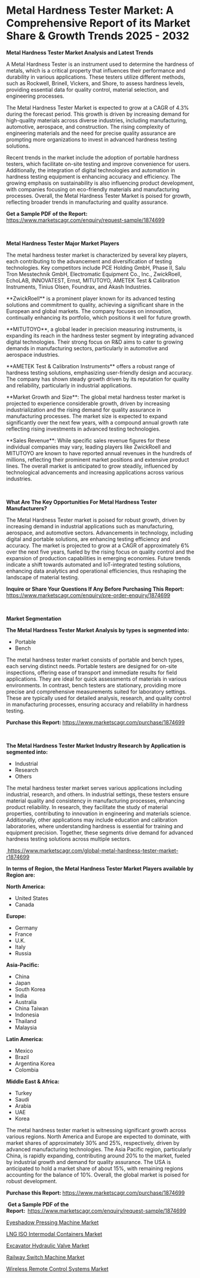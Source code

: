 <p><h1>Metal Hardness Tester Market: A Comprehensive Report of its Market Share & Growth Trends 2025 - 2032</h1></p><p><strong>Metal Hardness Tester Market Analysis and Latest Trends</strong></p>
<p><p>A Metal Hardness Tester is an instrument used to determine the hardness of metals, which is a critical property that influences their performance and durability in various applications. These testers utilize different methods, such as Rockwell, Brinell, Vickers, and Shore, to assess hardness levels, providing essential data for quality control, material selection, and engineering processes.</p><p>The Metal Hardness Tester Market is expected to grow at a CAGR of 4.3% during the forecast period. This growth is driven by increasing demand for high-quality materials across diverse industries, including manufacturing, automotive, aerospace, and construction. The rising complexity of engineering materials and the need for precise quality assurance are prompting more organizations to invest in advanced hardness testing solutions.</p><p>Recent trends in the market include the adoption of portable hardness testers, which facilitate on-site testing and improve convenience for users. Additionally, the integration of digital technologies and automation in hardness testing equipment is enhancing accuracy and efficiency. The growing emphasis on sustainability is also influencing product development, with companies focusing on eco-friendly materials and manufacturing processes. Overall, the Metal Hardness Tester Market is poised for growth, reflecting broader trends in manufacturing and quality assurance.</p></p>
<p><strong>Get a Sample PDF of the Report:&nbsp;</strong> <a href="https://www.marketscagr.com/enquiry/request-sample/1874699?utm_campaign=3509&utm_medium=2&utm_source=Github&utm_content=ia&utm_term=11042025&utm_id=metal-hardness-tester">https://www.marketscagr.com/enquiry/request-sample/1874699</a></p>
<p>&nbsp;</p>
<p><strong>Metal Hardness Tester Major Market Players</strong></p>
<p><p>The metal hardness tester market is characterized by several key players, each contributing to the advancement and diversification of testing technologies. Key competitors include PCE Holding GmbH, Phase II, Salu Tron Messtechnik GmbH, Electromatic Equipment Co., Inc., ZwickRoell, EchoLAB, INNOVATEST, Ernst, MITUTOYO, AMETEK Test & Calibration Instruments, Tinius Olsen, Foundrax, and Akash Industries.</p><p>**ZwickRoell** is a prominent player known for its advanced testing solutions and commitment to quality, achieving a significant share in the European and global markets. The company focuses on innovation, continually enhancing its portfolio, which positions it well for future growth.</p><p>**MITUTOYO**, a global leader in precision measuring instruments, is expanding its reach in the hardness tester segment by integrating advanced digital technologies. Their strong focus on R&D aims to cater to growing demands in manufacturing sectors, particularly in automotive and aerospace industries.</p><p>**AMETEK Test & Calibration Instruments** offers a robust range of hardness testing solutions, emphasizing user-friendly design and accuracy. The company has shown steady growth driven by its reputation for quality and reliability, particularly in industrial applications.</p><p>**Market Growth and Size**: The global metal hardness tester market is projected to experience considerable growth, driven by increasing industrialization and the rising demand for quality assurance in manufacturing processes. The market size is expected to expand significantly over the next few years, with a compound annual growth rate reflecting rising investments in advanced testing technologies.</p><p>**Sales Revenue**: While specific sales revenue figures for these individual companies may vary, leading players like ZwickRoell and MITUTOYO are known to have reported annual revenues in the hundreds of millions, reflecting their prominent market positions and extensive product lines. The overall market is anticipated to grow steadily, influenced by technological advancements and increasing applications across various industries.</p></p>
<p>&nbsp;</p>
<p><strong>What Are The Key Opportunities For Metal Hardness Tester Manufacturers?</strong></p>
<p><p>The Metal Hardness Tester market is poised for robust growth, driven by increasing demand in industrial applications such as manufacturing, aerospace, and automotive sectors. Advancements in technology, including digital and portable solutions, are enhancing testing efficiency and accuracy. The market is projected to grow at a CAGR of approximately 6% over the next five years, fueled by the rising focus on quality control and the expansion of production capabilities in emerging economies. Future trends indicate a shift towards automated and IoT-integrated testing solutions, enhancing data analytics and operational efficiencies, thus reshaping the landscape of material testing.</p></p>
<p><strong>Inquire or Share Your Questions If Any Before Purchasing This Report:</strong> <a href="https://www.marketscagr.com/enquiry/pre-order-enquiry/1874699?utm_campaign=3509&utm_medium=2&utm_source=Github&utm_content=ia&utm_term=11042025&utm_id=metal-hardness-tester">https://www.marketscagr.com/enquiry/pre-order-enquiry/1874699</a></p>
<p>&nbsp;</p>
<p><strong>Market Segmentation</strong></p>
<p><strong>The Metal Hardness Tester Market Analysis by types is segmented into:</strong></p>
<p><ul><li>Portable</li><li>Bench</li></ul></p>
<p><p>The metal hardness tester market consists of portable and bench types, each serving distinct needs. Portable testers are designed for on-site inspections, offering ease of transport and immediate results for field applications. They are ideal for quick assessments of materials in various environments. In contrast, bench testers are stationary, providing more precise and comprehensive measurements suited for laboratory settings. These are typically used for detailed analysis, research, and quality control in manufacturing processes, ensuring accuracy and reliability in hardness testing.</p></p>
<p><strong>Purchase this Report:&nbsp;</strong><a href="https://www.marketscagr.com/purchase/1874699?utm_campaign=3509&utm_medium=2&utm_source=Github&utm_content=ia&utm_term=11042025&utm_id=metal-hardness-tester">https://www.marketscagr.com/purchase/1874699</a></p>
<p>&nbsp;</p>
<p><strong>The Metal Hardness Tester Market Industry Research by Application is segmented into:</strong></p>
<p><ul><li>Industrial</li><li>Research</li><li>Others</li></ul></p>
<p><p>The metal hardness tester market serves various applications including industrial, research, and others. In industrial settings, these testers ensure material quality and consistency in manufacturing processes, enhancing product reliability. In research, they facilitate the study of material properties, contributing to innovation in engineering and materials science. Additionally, other applications may include education and calibration laboratories, where understanding hardness is essential for training and equipment precision. Together, these segments drive demand for advanced hardness testing solutions across multiple sectors.</p></p>
<p><a href="https://www.marketscagr.com/global-metal-hardness-tester-market-r1874699?utm_campaign=3509&utm_medium=2&utm_source=Github&utm_content=ia&utm_term=11042025&utm_id=metal-hardness-tester">&nbsp;https://www.marketscagr.com/global-metal-hardness-tester-market-r1874699</a></p>
<p><strong>In terms of Region, the Metal Hardness Tester Market Players available by Region are:</strong></p>
<p>
    <p> <strong> North America: </strong>
        <ul>
            <li>United States</li>
            <li>Canada</li>
        </ul>
        </p> 
    <p> <strong> Europe: </strong>
        <ul>
            <li>Germany</li>
            <li>France</li>
            <li>U.K.</li>
            <li>Italy</li>
            <li>Russia</li>
        </ul>
        </p> 
    <p> <strong> Asia-Pacific: </strong>
        <ul>
            <li>China</li>
            <li>Japan</li>
            <li>South Korea</li>
            <li>India</li>
            <li>Australia</li>
            <li>China Taiwan</li>
            <li>Indonesia</li>
            <li>Thailand</li>
            <li>Malaysia</li>
        </ul>
        </p> 
    <p> <strong> Latin America: </strong>
        <ul>
            <li>Mexico</li>
            <li>Brazil</li>
            <li>Argentina Korea</li>
            <li>Colombia</li>
        </ul>
        </p> 
    <p> <strong> Middle East & Africa: </strong>
        <ul>
            <li>Turkey</li>
            <li>Saudi</li>
            <li>Arabia</li>
            <li>UAE</li>
            <li>Korea</li>
        </ul>
    </p>
    </p>
<p><p>The metal hardness tester market is witnessing significant growth across various regions. North America and Europe are expected to dominate, with market shares of approximately 30% and 25%, respectively, driven by advanced manufacturing technologies. The Asia Pacific region, particularly China, is rapidly expanding, contributing around 20% to the market, fueled by industrial growth and demand for quality assurance. The USA is anticipated to hold a market share of about 15%, with remaining regions accounting for the balance of 10%. Overall, the global market is poised for robust development.</p></p>
<p><strong>Purchase this Report: </strong><a href="https://www.marketscagr.com/purchase/1874699?utm_campaign=3509&utm_medium=2&utm_source=Github&utm_content=ia&utm_term=11042025&utm_id=metal-hardness-tester">https://www.marketscagr.com/purchase/1874699</a></p>
<p>&nbsp;<strong>Get a Sample PDF of the Report:&nbsp;&nbsp;</strong><a href="https://www.marketscagr.com/enquiry/request-sample/1874699?utm_campaign=3509&utm_medium=2&utm_source=Github&utm_content=ia&utm_term=11042025&utm_id=metal-hardness-tester">https://www.marketscagr.com/enquiry/request-sample/1874699</a></p>
<p><strong></strong></p>
<p><p><a href="https://github.com/trossdushi7u/Market-Research-Report-List-1/blob/main/eyeshadow-pressing-machine-market.md?utm_campaign=3509&utm_medium=2&utm_source=Github&utm_content=ia&utm_term=11042025&utm_id=metal-hardness-tester">Eyeshadow Pressing Machine Market</a></p><p><a href="https://github.com/hamremunazm4/Market-Research-Report-List-1/blob/main/lng-iso-intermodal-containers-market.md?utm_campaign=3509&utm_medium=2&utm_source=Github&utm_content=ia&utm_term=11042025&utm_id=metal-hardness-tester">LNG ISO Intermodal Containers Market</a></p><p><a href="https://github.com/kirstejuvet/Market-Research-Report-List-1/blob/main/excavator-hydraulic-valve-market.md?utm_campaign=3509&utm_medium=2&utm_source=Github&utm_content=ia&utm_term=11042025&utm_id=metal-hardness-tester">Excavator Hydraulic Valve Market</a></p><p><a href="https://github.com/godutetraeva/Market-Research-Report-List-1/blob/main/railway-switch-machine-market.md?utm_campaign=3509&utm_medium=2&utm_source=Github&utm_content=ia&utm_term=11042025&utm_id=metal-hardness-tester">Railway Switch Machine Market</a></p><p><a href="https://github.com/jhoonatsev/Market-Research-Report-List-1/blob/main/wireless-remote-control-systems-market.md?utm_campaign=3509&utm_medium=2&utm_source=Github&utm_content=ia&utm_term=11042025&utm_id=metal-hardness-tester">Wireless Remote Control Systems Market</a></p></p>